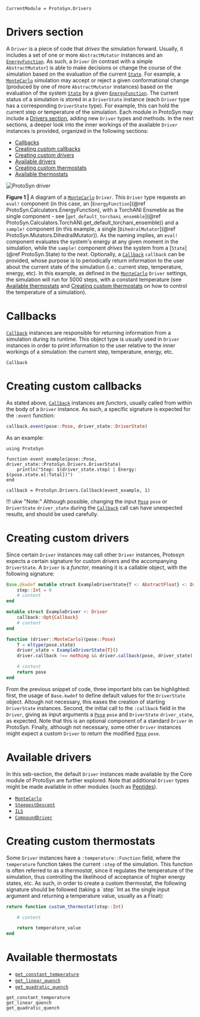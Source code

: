 ```@meta
CurrentModule = ProtoSyn.Drivers
```

# Drivers section

A `Driver` is a piece of code that _drives_ the simulation forward. Usually, it includes a set of one or more `AbstractMutator` instances and an [`EnergyFunction`](@ref). As such, a `Driver` (in contrast with a simple `AbstractMutator`) is able to make decisions or change the course of the simulation based on the evaluation of the current [`State`](@ref). For example, a [`MonteCarlo`](@ref) simulation may accept or reject a given conformational change (produced by one of more `AbstractMutator` instances) based on the evaluation of the system [`State`](@ref) by a given [`EnergyFunction`](@ref). The current status of a simulation is stored in a `DriverState` instance (each `Driver` type has a corresponding `DriverState` type). For example, this can hold the current step or temperature of the simulation. Each module in ProtoSyn may include a [Drivers section](@ref), adding new `Driver` types and methods. In the next sections, a deeper look into the inner workings of the available `Driver` instances is provided, organized in the following sections:

+ [Callbacks](@ref)
+ [Creating custom callbacks](@ref)
+ [Creating custom drivers](@ref)
+ [Available drivers](@ref)
+ [Creating custom thermostats](@ref)
+ [Available thermostats](@ref)

![ProtoSyn driver](../../../assets/ProtoSyn-driver.png)

**Figure 1 |** A diagram of a [`MonteCarlo`](@ref) `Driver`. This `Driver` type
requests an `eval!` component (in this case, an [`EnergyFunction`](@ref ProtoSyn.Calculators.EnergyFunction), with a TorchANI Ensmeble as the single component - see [`get_default_torchani_ensemble`](@ref ProtoSyn.Calculators.TorchANI.get_default_torchani_ensemble)) and a `sample!` component (in this example, a single [`DihedralMutator`](@ref ProtoSyn.Mutators.DihedralMutator)). As the naming implies, an `eval!` component evaluates the system's energy at any given moment in the simulation, while the `sample!` component _drives_ the system from a [`State`](@ref ProtoSyn.State) to the next. Optionally, a [`Callback`](@ref) `callback` can be provided, whose purpose is to periodically return information to the user about the current state of the simulation (i.e.: current step, temperature, energy, etc). In this example, as defined in the [`MonteCarlo`](@ref) `Driver` settings, the simulation will run for 5000 steps, with a constant temperature (see [Available thermostats](@ref) and [Creating custom thermostats](@ref) on how to control the temperature of a simulation).

# Callbacks

[`Callback`](@ref) instances are responsible for returning information from a simulation during its runtime. This object type is usually used in `Driver` instances in order to print information to the user relative to the inner workings of a simulation: the current step, temperature, energy, etc.

```@docs
Callback
```

# Creating custom callbacks

As stated above, [`Callback`](@ref) instances are _functors_, usually called from within the body of a `Driver` instance. As such, a specific signature is expected for the `:event` function:

```julia
callback.event(pose::Pose, driver_state::DriverState)
```

As an example:

```@setup callbacks
using ProtoSyn
```

```@repl callbacks
function event_example(pose::Pose, driver_state::ProtoSyn.Drivers.DriverState)
    println("Step: $(driver_state.step) | Energy: $(pose.state.e[:Total])")
end

callback = ProtoSyn.Drivers.Callback(event_example, 1)
```

!!! ukw "Note:"
    Although possible, changing the input [`Pose`](@ref) `pose` or `DriverState` `driver_state` during the [`Callback`](@ref) call can have unexpected results, and should be used carefully.

# Creating custom drivers

Since certain `Driver` instances may call other `Driver` instances, Protosyn expects a certain signature for custom drivers and the accompanying `DriverState`. A `Driver` is a _functor_, meaning it is a callable object, with the following signature:

```julia
Base.@kwdef mutable struct ExampleDriverState{T <: AbstractFloat} <: DriverState
    step::Int = 0
    # content
end

mutable struct ExampleDriver <: Driver
    callback::Opt{Callback}
    # content
end

function (driver::MonteCarlo)(pose::Pose)
    T = eltype(pose.state)
    driver_state = ExampleDriverState{T}()
    driver.callback !== nothing && driver.callback(pose, driver_state)

    # content
    return pose
end
```

From the previous snippet of code, three important bits can be highlighted: first, the usage of `Base.kwdef` to define default values for the `DriverState` object. Altough not necessary, this eases the creation of starting `DriverState` instances. Second, the initial call to the `:callback` field in the `Driver`, giving as input arguments a [`Pose`](@ref) `pose` and `DriverState` `driver_state`, as expected. Note that this is an optional component of a standard `Driver` in ProtoSyn. Finally, although not necessary, some other `Driver` instances might expect a custom `Driver` to return the modified [`Pose`](@ref) `pose`.

# Available drivers

In this seb-section, the default `Driver` instances made available by the Core module of ProtoSyn are further explored. Note that additional `Driver` types might be made available in other modules (such as [Peptides](@ref)).

+ [`MonteCarlo`](@ref)
+ [`SteepestDescent`](@ref)
+ [`ILS`](@ref)
+ [`CompoundDriver`](@ref)

# Creating custom thermostats

Some `Driver` instances have a `:temperature::Function` field, where the `temperature` function takes the current `:step` of the simulation. This function is often referred to as a _thermostat_, since it regulates the temperature of the simulation, thus controlling the likelihood of acceptance of higher energy states, etc. As such, in order to create a custom thermostat, the following signature should be followed (taking a `step``Int as the single input argument and returning a temperature value, usually as a Float):

```julia
return function custom_thermostat(step::Int)

    # content

    return temperature_value
end
```

# Available thermostats

+ [`get_constant_temperature`](@ref)
+ [`get_linear_quench`](@ref)
+ [`get_quadratic_quench`](@ref)

```@docs
get_constant_temperature
get_linear_quench
get_quadratic_quench
```